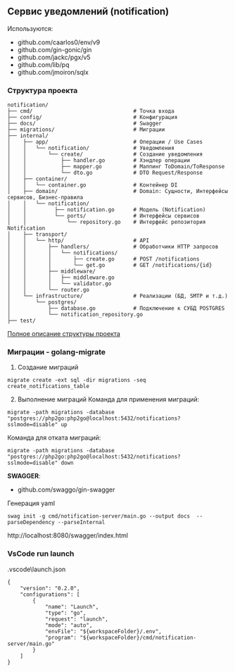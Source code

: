 ## Сервис уведомлений (notification)

Используются:
- github.com/caarlos0/env/v9
- github.com/gin-gonic/gin
- github.com/jackc/pgx/v5
- github.com/lib/pq
- github.com/jmoiron/sqlx

### Структура проекта
```
notification/
├── cmd/                                # Точка входа
├── config/                             # Конфигурация
├── docs/                               # Swagger
├── migrations/                         # Миграции
├── internal/
│    ├── app/                           # Операции / Use Cases
│    │   └── notification/              # Уведомления
│    │       └── create/                # Создание уведомления
│    │           ├── handler.go         # Хэндлер операции
│    │           ├── mapper.go          # Маппинг ToDomain/ToResponse
│    │           └── dto.go             # DTO Request/Response
│    ├── container/            
│    │   └── container.go               # Контейнер DI
│    ├── domain/                        # Domain: Сущности, Интерфейсы сервисов, Бизнес-правила
│    │   └── notification/              
│    │         ├── notification.go      # Модель (Notification)
│    │         └── ports/               # Интерфейсы сервисов
│    │             └── repository.go    # Интерфейс репозитория Notification
│    ├── transport/
│    │   └── http/                      # API 
│    │       ├── handlers/              # Обработчики HTTP запросов
│    │       │   └── notifications/
│    │       │       ├── create.go      # POST /notifications
│    │       │       └── get.go         # GET /notifications/{id}    
│    │       ├── middleware/
│    │       │   ├── middleware.go   
│    │       │   └── validator.go   
│    │       └── router.go
│    └── infrastructure/                # Реализации (БД, SMTP и т.д.)
│        └── postgres/
│            ├── database.go            # Подключение к СУБД POSTGRES
│            └── notification_repository.go
├── test/ 
```
[Полное описание структуры проекта](./structure.md)


### Миграции - golang-migrate

1. Создание миграций
```
migrate create -ext sql -dir migrations -seq create_notifications_table
```

2. Выполнение миграций
Команда для применения миграций:
```
migrate -path migrations -database "postgres://php2go:php2go@localhost:5432/notifications?sslmode=disable" up
```

Команда для отката миграций:
```
migrate -path migrations -database "postgres://php2go:php2go@localhost:5432/notifications?sslmode=disable" down
```


**SWAGGER**:
- github.com/swaggo/gin-swagger

Генерация yaml 
```
swag init -g cmd/notification-server/main.go --output docs  --parseDependency --parseInternal 
```

http://localhost:8080/swagger/index.html

### VsCode run launch
.vscode\launch.json
```
{
	"version": "0.2.0",
	"configurations": [
		{
			"name": "Launch",
			"type": "go",
			"request": "launch",
			"mode": "auto",
			"envFile": "${workspaceFolder}/.env",
			"program": "${workspaceFolder}/cmd/notification-server/main.go"
		}
	]
}
```